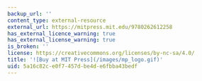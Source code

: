 ```yaml
---
backup_url: ''
content_type: external-resource
external_url: https://mitpress.mit.edu/9780262612258
has_external_licence_warning: true
has_external_license_warning: true
is_broken: ''
license: https://creativecommons.org/licenses/by-nc-sa/4.0/
title: '![Buy at MIT Press](/images/mp_logo.gif)'
uid: 5a16c82c-e0f7-457d-be4d-e6fbba43bedf
---
```

